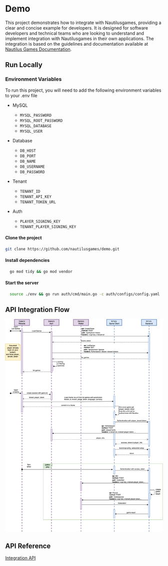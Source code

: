 
# Demo

This project demonstrates how to integrate with Nautilusgames, providing a clear and concise example for developers. It is designed for software developers and technical teams who are looking to understand and implement integration with Nautilusgames in their own applications. The integration is based on the guidelines and documentation available at [Nautilus Games Documentation](https://docs.nautilusgames.com/).

## Run Locally

### Environment Variables

To run this project, you will need to add the following environment variables to your .env file

- MySQL

  - `MYSQL_PASSWORD`
  - `MYSQL_ROOT_PASSWORD`
  - `MYSQL_DATABASE`
  - `MYSQL_USER`

- Database

  - `DB_HOST`
  - `DB_PORT`
  - `DB_NAME`
  - `DB_USERNAME`
  - `DB_PASSWORD`

- Tenant

  - `TENANT_ID`
  - `TENANT_API_KEY`
  - `TENANT_TOKEN_URL`

- Auth

  - `PLAYER_SIGNING_KEY`
  - `TENANT_PLAYER_SIGNING_KEY`

#### Clone the project

```bash
git clone https://github.com/nautilusgames/demo.git
```

#### Install dependencies

```bash
  go mod tidy && go mod vendor
```

#### Start the server

```bash
  source ./env && go run auth/cmd/main.go -c auth/configs/config.yaml
```

## API Integration Flow

![flow](./assets/img/api-integration-flow.png)



## API Reference

[Integration API](https://docs.nautilusgames.com/api)